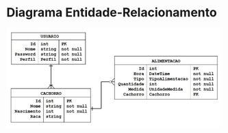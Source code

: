 # Diagrama Entidade-Relacionamento

<!-- Elabore o diagrama entidade-relacionamento do banco de dados da aplicação.

![Diagrama Entidade-Relacionamento](docs/../figuras/diagrama-entidade-relacionamento.png)

-->

<img src="figuras/Entidade Relacionamento.jpg" width="916">
